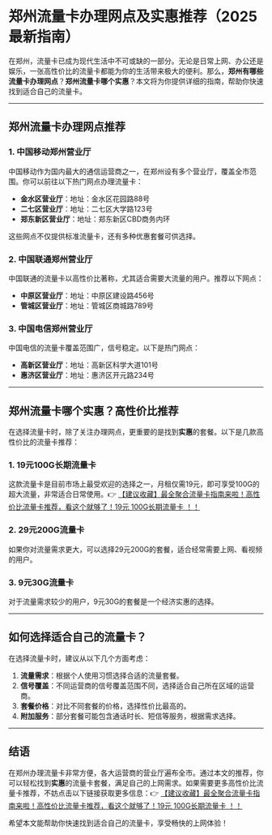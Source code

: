 # 郑州流量卡办理网点及实惠推荐（2025最新指南）

在郑州，流量卡已成为现代生活中不可或缺的一部分。无论是日常上网、办公还是娱乐，一张高性价比的流量卡都能为你的生活带来极大的便利。那么，**郑州有哪些流量卡办理网点**？**郑州流量卡哪个实惠**？本文将为你提供详细的指南，帮助你快速找到适合自己的流量卡。

---

## 郑州流量卡办理网点推荐

### 1. 中国移动郑州营业厅
中国移动作为国内最大的通信运营商之一，在郑州设有多个营业厅，覆盖全市范围。你可以前往以下热门网点办理流量卡：
- **金水区营业厅**：地址：金水区花园路88号
- **二七区营业厅**：地址：二七区大学路123号
- **郑东新区营业厅**：地址：郑东新区CBD商务内环

这些网点不仅提供标准流量卡，还有多种优惠套餐可供选择。

### 2. 中国联通郑州营业厅
中国联通的流量卡以高性价比著称，尤其适合需要大流量的用户。推荐以下网点：
- **中原区营业厅**：地址：中原区建设路456号
- **管城区营业厅**：地址：管城区商城路789号

### 3. 中国电信郑州营业厅
中国电信的流量卡覆盖范围广，信号稳定。以下是热门网点：
- **高新区营业厅**：地址：高新区科学大道101号
- **惠济区营业厅**：地址：惠济区开元路234号

---

## 郑州流量卡哪个实惠？高性价比推荐

在选择流量卡时，除了关注办理网点，更重要的是找到**实惠**的套餐。以下是几款高性价比的流量卡推荐：

### 1. 19元100G长期流量卡
这款流量卡是目前市场上最受欢迎的选择之一，月租仅需19元，即可享受100G的超大流量，非常适合日常使用。👉 [【建议收藏】最全聚合流量卡指南来啦！高性价比流量卡推荐，看这个就够了！19元 100G长期流量卡 ！！](https://bit.ly/Liuliangka)

### 2. 29元200G流量卡
如果你对流量需求更大，可以选择29元200G的套餐，适合经常需要上网、看视频的用户。

### 3. 9元30G流量卡
对于流量需求较少的用户，9元30G的套餐是一个经济实惠的选择。

---

## 如何选择适合自己的流量卡？

在选择流量卡时，建议从以下几个方面考虑：
1. **流量需求**：根据个人使用习惯选择合适的流量套餐。
2. **信号覆盖**：不同运营商的信号覆盖范围不同，选择适合自己所在区域的运营商。
3. **套餐价格**：对比不同套餐的价格，选择性价比最高的。
4. **附加服务**：部分套餐可能包含通话时长、短信等服务，根据需求选择。

---

## 结语

在郑州办理流量卡非常方便，各大运营商的营业厅遍布全市。通过本文的推荐，你可以轻松找到**实惠**的流量卡套餐，满足自己的上网需求。如果需要更多高性价比流量卡推荐，不妨点击以下链接获取更多信息：👉 [【建议收藏】最全聚合流量卡指南来啦！高性价比流量卡推荐，看这个就够了！19元 100G长期流量卡 ！！](https://bit.ly/Liuliangka)

希望本文能帮助你快速找到适合自己的流量卡，享受畅快的上网体验！